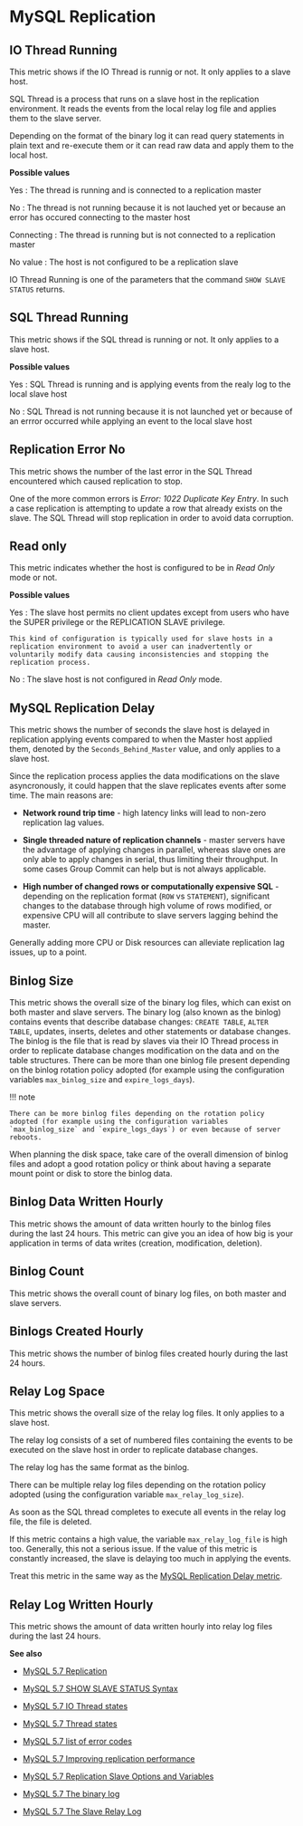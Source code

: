 # MySQL Replication

## IO Thread Running

This metric shows if the IO Thread is runnig or not. It only applies to a slave host.

SQL Thread is a process that runs on a slave host in the replication environment. It reads the events from the local relay log file and applies them to the slave server.

Depending on the format of the binary log it can read query statements in plain text and re-execute them or it can read raw data and apply them to the local host.

**Possible values**

Yes
: The thread is running and is connected to a replication master

No
: The thread is not running because it is not lauched yet or because an error has occured connecting to the master host

Connecting
: The thread is running but is not connected to a replication master

No value
: The host is not configured to be a replication slave

IO Thread Running is one of the parameters that the command
`SHOW SLAVE STATUS` returns.

## SQL Thread Running

This metric shows if the SQL thread is running or not. It only applies to a slave host.

**Possible values**

Yes
:   SQL Thread is running and is applying events from the realy log to the local slave host

No
:   SQL Thread is not running because it is not launched yet or because of an errror occurred while applying an event to the local slave host

## Replication Error No

This metric shows the number of the last error in the SQL Thread encountered which caused replication to stop.

One of the more common errors is *Error: 1022 Duplicate Key Entry*. In such a case replication is attempting to update a row that already exists on the slave. The SQL Thread will stop replication in order to avoid data corruption.

## Read only

This metric indicates whether the host is configured to be in *Read Only* mode or not.

**Possible values**

Yes
:   The slave host permits no client updates except from users who have the SUPER privilege or the REPLICATION SLAVE privilege.

    This kind of configuration is typically used for slave hosts in a replication environment to avoid a user can inadvertently or voluntarily modify data causing inconsistencies and stopping the replication process.

No
:    The slave host is not configured in *Read Only* mode.

## MySQL Replication Delay

This metric shows the number of seconds the slave host is delayed in replication applying events compared to when the Master host applied them, denoted by the `Seconds_Behind_Master` value, and only applies to a slave host.

Since the replication process applies the data modifications on the slave asyncronously, it could happen that the slave replicates events after some time. The main reasons are:

* **Network round trip time** - high latency links will lead to non-zero replication lag values.

* **Single threaded nature of replication channels** - master servers have the advantage of applying changes in parallel, whereas slave ones are only able to apply changes in serial, thus limiting their throughput. In some cases Group Commit can help but is not always applicable.

* **High number of changed rows or computationally expensive SQL** - depending on the replication format (`ROW` vs `STATEMENT`), significant changes to the database through high volume of rows modified, or expensive CPU will all contribute to slave servers lagging behind the master.

Generally adding more CPU or Disk resources can alleviate replication lag issues, up to a point.

## Binlog Size

This metric shows the overall size of the binary log files, which can exist on both master and slave servers. The binary log (also known as the binlog) contains events that describe database changes: `CREATE TABLE`, `ALTER TABLE`, updates, inserts, deletes and other statements or database changes. The binlog is the file that is read by slaves via their IO Thread process in order to replicate database changes modification on the data and on the table structures. There can be more than one binlog file present depending on the binlog rotation policy adopted (for example using the configuration variables `max_binlog_size` and `expire_logs_days`).

!!! note

    There can be more binlog files depending on the rotation policy adopted (for example using the configuration variables `max_binlog_size` and `expire_logs_days`) or even because of server reboots.

When planning the disk space, take care of the overall dimension of binlog files and adopt a good rotation policy or think about having a separate mount point or disk to store the binlog data.

## Binlog Data Written Hourly

This metric shows the amount of data written hourly to the binlog files during the last 24 hours. This metric can give you an idea of how big is your application in terms of data writes (creation, modification, deletion).

## Binlog Count

This metric shows the overall count of binary log files, on both master and slave servers.

## Binlogs Created Hourly

This metric shows the number of binlog files created hourly during the last 24 hours.

## Relay Log Space

This metric shows the overall size of the relay log files. It only applies to a slave host.

The relay log consists of a set of numbered files containing the events to be executed on the slave host in order to replicate database changes.

The relay log has the same format as the binlog.

There can be multiple relay log files depending on the rotation policy adopted (using the configuration variable `max_relay_log_size`).

As soon as the SQL thread completes to execute all events in the relay log file, the file is deleted.

If this metric contains a high value, the variable `max_relay_log_file` is high too. Generally, this not a serious issue. If the value of this metric is constantly increased, the slave is delaying too much in applying the events.

Treat this metric in the same way as the [MySQL Replication Delay metric](#mysql-replication-delay).

## Relay Log Written Hourly

This metric shows the amount of data written hourly into relay log files during the last 24 hours.

**See also**

* [MySQL 5.7 Replication](https://dev.mysql.com/doc/refman/5.7/en/replication.html)

* [MySQL 5.7 SHOW SLAVE STATUS Syntax](https://dev.mysql.com/doc/refman/5.7/en/show-slave-status.html)

* [MySQL 5.7 IO Thread states](https://dev.mysql.com/doc/refman/5.7/en/slave-io-thread-states.html)

* [MySQL 5.7 Thread states](https://dev.mysql.com/doc/refman/5.7/en/slave-sql-thread-states.html)

* [MySQL 5.7 list of error codes](https://dev.mysql.com/doc/refman/5.7/en/error-messages-server.html)

* [MySQL 5.7 Improving replication performance](https://dev.mysql.com/doc/refman/5.7/en/replication-solutions-performance.html)

* [MySQL 5.7 Replication Slave Options and Variables](https://dev.mysql.com/doc/refman/5.7/en/replication-options-slave.html)

* [MySQL 5.7 The binary log](https://dev.mysql.com/doc/refman/5.7/en/binary-log.html)

* [MySQL 5.7 The Slave Relay Log](https://dev.mysql.com/doc/refman/5.7/en/slave-logs-relaylog.html)
